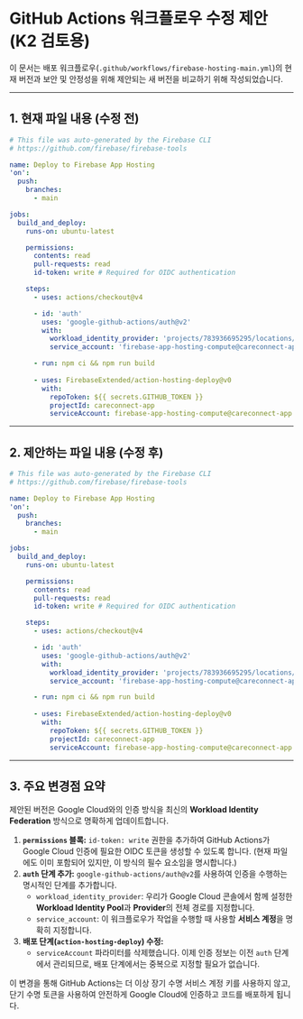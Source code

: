 
# GitHub Actions 워크플로우 수정 제안 (K2 검토용)

이 문서는 배포 워크플로우(`.github/workflows/firebase-hosting-main.yml`)의 현재 버전과 보안 및 안정성을 위해 제안되는 새 버전을 비교하기 위해 작성되었습니다.

---

## 1. 현재 파일 내용 (수정 전)

```yaml
# This file was auto-generated by the Firebase CLI
# https://github.com/firebase/firebase-tools

name: Deploy to Firebase App Hosting
'on':
  push:
    branches:
      - main

jobs:
  build_and_deploy:
    runs-on: ubuntu-latest

    permissions:
      contents: read
      pull-requests: read
      id-token: write # Required for OIDC authentication

    steps:
      - uses: actions/checkout@v4

      - id: 'auth'
        uses: 'google-github-actions/auth@v2'
        with:
          workload_identity_provider: 'projects/783936695295/locations/global/workloadIdentityPools/github-actions-pool/providers/github-provider'
          service_account: 'firebase-app-hosting-compute@careconnect-app.iam.gserviceaccount.com'

      - run: npm ci && npm run build
      
      - uses: FirebaseExtended/action-hosting-deploy@v0
        with:
          repoToken: ${{ secrets.GITHUB_TOKEN }}
          projectId: careconnect-app
          serviceAccount: firebase-app-hosting-compute@careconnect-app.iam.gserviceaccount.com
```

---

## 2. 제안하는 파일 내용 (수정 후)

```yaml
# This file was auto-generated by the Firebase CLI
# https://github.com/firebase/firebase-tools

name: Deploy to Firebase App Hosting
'on':
  push:
    branches:
      - main

jobs:
  build_and_deploy:
    runs-on: ubuntu-latest

    permissions:
      contents: read
      pull-requests: read
      id-token: write # Required for OIDC authentication

    steps:
      - uses: actions/checkout@v4

      - id: 'auth'
        uses: 'google-github-actions/auth@v2'
        with:
          workload_identity_provider: 'projects/783936695295/locations/global/workloadIdentityPools/github-actions-pool/providers/github-provider'
          service_account: 'firebase-app-hosting-compute@careconnect-app.iam.gserviceaccount.com'

      - run: npm ci && npm run build
      
      - uses: FirebaseExtended/action-hosting-deploy@v0
        with:
          repoToken: ${{ secrets.GITHUB_TOKEN }}
          projectId: careconnect-app
          serviceAccount: firebase-app-hosting-compute@careconnect-app.iam.gserviceaccount.com
```

---

## 3. 주요 변경점 요약

제안된 버전은 Google Cloud와의 인증 방식을 최신의 **Workload Identity Federation** 방식으로 명확하게 업데이트합니다.

1.  **`permissions` 블록:** `id-token: write` 권한을 추가하여 GitHub Actions가 Google Cloud 인증에 필요한 OIDC 토큰을 생성할 수 있도록 합니다. (현재 파일에도 이미 포함되어 있지만, 이 방식의 필수 요소임을 명시합니다.)
2.  **`auth` 단계 추가:** `google-github-actions/auth@v2`를 사용하여 인증을 수행하는 명시적인 단계를 추가합니다.
    *   `workload_identity_provider`: 우리가 Google Cloud 콘솔에서 함께 설정한 **Workload Identity Pool**과 **Provider**의 전체 경로를 지정합니다.
    *   `service_account`: 이 워크플로우가 작업을 수행할 때 사용할 **서비스 계정**을 명확히 지정합니다.
3.  **배포 단계(`action-hosting-deploy`) 수정:**
    *   `serviceAccount` 파라미터를 삭제했습니다. 이제 인증 정보는 이전 `auth` 단계에서 관리되므로, 배포 단계에서는 중복으로 지정할 필요가 없습니다.

이 변경을 통해 GitHub Actions는 더 이상 장기 수명 서비스 계정 키를 사용하지 않고, 단기 수명 토큰을 사용하여 안전하게 Google Cloud에 인증하고 코드를 배포하게 됩니다.
